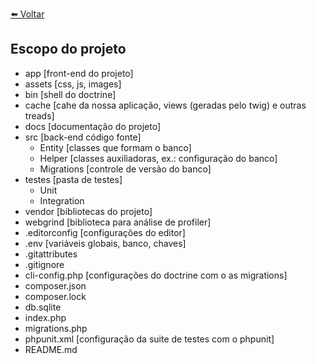 [⬅️ Voltar](https://github.com/magominimalista/pagamentosimplificado/blob/master/README.md)

## Escopo do projeto

- app [front-end do projeto]
- assets [css, js, images]
- bin [shell do doctrine]
- cache [cahe da nossa aplicação, views (geradas pelo twig) e outras treads]
- docs [documentação do projeto]
- src [back-end código fonte]
    - Entity [classes que formam o banco]
    - Helper [classes auxiliadoras, ex.: configuração do banco]
    - Migrations [controle de versão do banco]
- testes [pasta de testes]
    - Unit
    - Integration
- vendor [bibliotecas do projeto]
- webgrind [biblioteca para análise de profiler]
- .editorconfig [configurações do editor]
- .env [variáveis globais, banco, chaves]
- .gitattributes
- .gitignore
- cli-config.php [configurações do doctrine com o as migrations]
- composer.json
- composer.lock
- db.sqlite
- index.php
- migrations.php
- phpunit.xml [configuração da suite de testes com o phpunit]
- README.md
